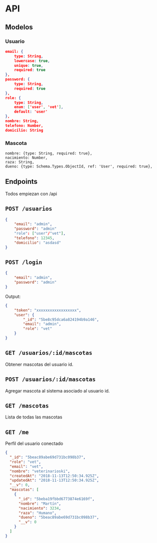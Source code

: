 # API

## Modelos
### Usuario
```json
email: {
    type: String,
    lowercase: true,
    unique: true,
    required: true
},
password: {
    type: String,
    required: true
},
role: {
    type: String,
    enum: ['user', 'vet'],
    default: 'user'
},
nombre: String,
telefono: Number,
domicilio: String
```
### Mascota
```
nombre: {type: String, required: true},
nacimiento: Number,
raza: String,
dueno: {type: Schema.Types.ObjectId, ref: 'User', required: true},
```

## Endpoints
Todos empiezan con /api

## `POST /usuarios`
```json
{
    "email": "admin",
    "password": "admin"
    "role": ["user"/"vet"],
    "telefono": 12345,
    "domicilio": "asdasd"
}

```
## `POST /login`

```json
{
    "email": "admin",
    "password": "admin"
}
```
Output:
```json
{
    "token": "xxxxxxxxxxxxxxxxxx",
    "user": {
        "_id": "5be8c95dca6a824194b9a146",
        "email": "admin",
        "role": "vet"
    }
}
```
## `GET /usuarios/:id/mascotas`
 Obtener mascotas del usuario id.
## `POST /usuarios/:id/mascotas`
Agregar mascota al sistema asociado al usuario id.
## `GET /mascotas`
Lista de todas las mascotas

## `GET /me`
Perfil del usuario conectado
```json
{
  "_id": "5beac89abe69d731bc098b37",
  "role": "vet",
  "email": "vet",
  "nombre": "veterinarioski",
  "createdAt": "2018-11-13T12:50:34.925Z",
  "updatedAt": "2018-11-13T12:50:34.925Z",
  "__v": 0,
  "mascotas": [
    {
      "_id": "5beba19fbbd6773874e6169f",
      "nombre": "Martín",
      "nacimiento": 3234,
      "raza": "Humano",
      "dueno": "5beac89abe69d731bc098b37",
      "__v": 0
    }
  ]
}
```